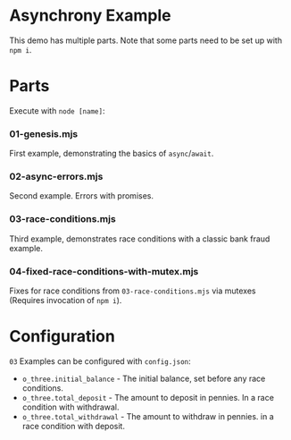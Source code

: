 # Asynchrony Example

This demo has multiple parts. Note that some parts need to be set up with `npm i`.

# Parts

Execute with `node [name]`:

### 01-genesis.mjs

First example, demonstrating the basics of `async`/`await`.

### 02-async-errors.mjs

Second example. Errors with promises.

### 03-race-conditions.mjs

Third example, demonstrates race conditions with a classic bank fraud example.

### 04-fixed-race-conditions-with-mutex.mjs

Fixes for race conditions from `03-race-conditions.mjs` via mutexes (Requires invocation of `npm i`).

# Configuration

`03` Examples can be configured with `config.json`:

+	`o_three.initial_balance` - The initial balance, set before any race conditions.
+	`o_three.total_deposit` - The amount to deposit in pennies. In a race condition with withdrawal.
+	`o_three.total_withdrawal` - The amount to withdraw in pennies. in a race condition with deposit.
